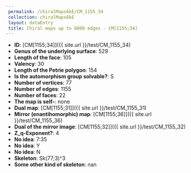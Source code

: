 ```yaml
--- 
 permalink: /chiralMaps6kE/CM_1155_34 
 collection: chiralMaps6kE
 layout: dataEntry
 title: Chiral maps up to 6000 edges - CM[1155;34]
---
```


- **ID**: [CM[1155;34]]({{ site.url }}/test/CM_1155_34)
- **Genus of the underlying surface**: 529
- **Length of the face**: 105
- **Valency**: 30
- **Length of the Petrie polygon**: 154
- **Is the automorphism group solvable?**: S
- **Number of vertices**: 77
- **Number of edges**: 1155
- **Number of faces**: 22
- **The map is self-**: none
- **Dual map**: [CM[1155;31]]({{ site.url }}/test/CM_1155_31)
- **Mirror (enantihomorphic) map**: [CM[1155;36]]({{ site.url }}/test/CM_1155_36)
- **Dual of the mirror image**: [CM[1155;32]]({{ site.url }}/test/CM_1155_32)
- **Z_q-Exponent?**: 4
- **No idea**:  7:35
- **No idea**: Y
- **No idea**: N
- **Skeleton**: Sk(77;3)^3
- **Some other kind of skeleton**: nan
